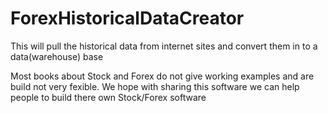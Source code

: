 # ForexHistoricalDataCreator
This will pull the historical data from internet sites and convert them in to a data(warehouse) base

Most books about Stock and Forex do not give working examples and are build not very fexible.
We hope with sharing this software we can help people to build there own Stock/Forex software 
